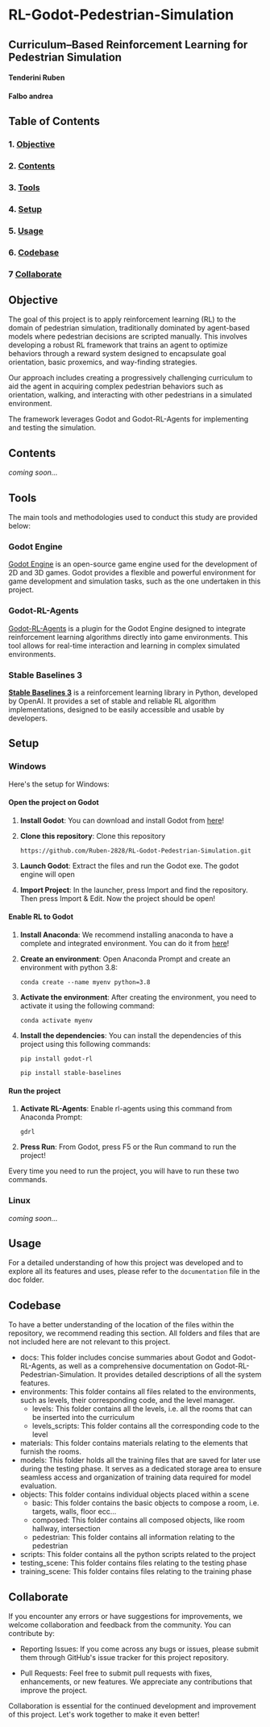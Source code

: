 # RL-Godot-Pedestrian-Simulation

## Curriculum–Based Reinforcement Learning for Pedestrian Simulation

#### Tenderini Ruben 
#### Falbo andrea 

## Table of Contents

### 1. [Objective](#objective)
### 2. [Contents](#contents)
### 3. [Tools](#tools)
### 4. [Setup](#setup)
### 5. [Usage](#usage)
### 6. [Codebase](#codebase)
### 7  [Collaborate](#collaborate)

## Objective

The goal of this project is to apply reinforcement learning (RL) to the domain of pedestrian simulation, traditionally 
dominated by agent-based models where pedestrian decisions are scripted manually. 
This involves developing a robust RL framework that trains an agent to optimize behaviors through a reward system 
designed to encapsulate goal orientation, basic proxemics, and way-finding strategies. 

Our approach includes creating a progressively challenging curriculum to aid the agent in acquiring complex pedestrian 
behaviors such as orientation, walking, and interacting with other pedestrians in a simulated environment. 

The framework leverages Godot and Godot-RL-Agents for implementing and testing the simulation.

## Contents

_coming soon..._

## Tools

The main tools and methodologies used to conduct this study are provided below:

### Godot Engine
[Godot Engine](https://godotengine.org/) is an open-source game engine used for the development of 2D and 3D games. Godot provides a flexible and powerful environment for game development and simulation tasks, such as the one undertaken in this project.

### Godot-RL-Agents
[Godot-RL-Agents](https://github.com/edbeeching/godot_rl_agents) is a plugin for the Godot Engine designed to integrate reinforcement learning algorithms directly into game environments. This tool allows for real-time interaction and learning in complex simulated environments.

### Stable Baselines 3

[**Stable Baselines 3**](https://github.com/DLR-RM/stable-baselines3) is a reinforcement learning library in Python, 
developed by OpenAI.
It provides a set of stable and reliable RL algorithm implementations, designed to be easily
accessible and usable by developers. 

## Setup

### Windows

Here's the setup for Windows:

#### Open the project on Godot
1. **Install Godot**: You can download and install Godot from [here](https://godotengine.org/download/windows/)!

2. **Clone this repository**: Clone this repository 
    ```
    https://github.com/Ruben-2828/RL-Godot-Pedestrian-Simulation.git
    ```
3. **Launch Godot**: Extract the files and run the Godot exe. The godot engine will open

4. **Import Project**: In the launcher, press Import and find the repository. Then press Import & Edit. 
Now the project should be open!

#### Enable RL to Godot

1. **Install Anaconda**: We recommend installing anaconda to have a complete and integrated environment. You can do it 
from [here](https://www.anaconda.com/download)!

2. **Create an environment**: Open Anaconda Prompt and create an environment with python 3.8:
    ```
    conda create --name myenv python=3.8
    ```
3. **Activate the environment**: After creating the environment, you need to activate it using the following command:
    ```
    conda activate myenv
    ```
4. **Install the dependencies**: You can install the dependencies of this project using this following commands:
    ```
    pip install godot-rl
    ```
    ```
    pip install stable-baselines
    ```
#### Run the project
1. **Activate RL-Agents**: Enable rl-agents using this command from Anaconda Prompt:
    ```
    gdrl
    ```
2. **Press Run**: From Godot, press F5 or the Run command to run the project!

Every time you need to run the project, you will have to run these two commands.

### Linux

_coming soon..._

## Usage

For a detailed understanding of how this project was developed and to explore all its features and uses, please refer 
to the `documentation` file in the doc folder.

## Codebase
To have a better understanding of the location of the files within the repository, we recommend reading this section.
All folders and files that are not included here are not relevant to this project.

* docs: This folder includes concise summaries about Godot and Godot-RL-Agents, as well as a comprehensive documentation on Godot-RL-Pedestrian-Simulation. It provides detailed descriptions of all the system features.
* environments: This folder contains all files related to the environments, such as levels, their corresponding code, and the level manager.
  * levels: This folder contains all the levels, i.e. all the rooms that can be inserted into the curriculum
  * levels_scripts: This folder contains all the corresponding code to the level 
* materials: This folder contains materials relating to the elements that furnish the rooms.
* models: This folder holds all the training files that are saved for later use during the testing phase. It serves as a dedicated storage area to ensure seamless access and organization of training data required for model evaluation.
* objects: This folder contains individual objects placed within a scene
  * basic: This folder contains the basic objects to compose a room, i.e. targets, walls, floor ecc...
  * composed: This folder contains all composed objects, like room hallway, intersection
  * pedestrian: This folder contains all information relating to the pedestrian
* scripts: This folder contains all the python scripts related to the project
* testing_scene: This folder contains files relating to the testing phase
* training_scene: This folder contains files relating to the training phase

## Collaborate

If you encounter any errors or have suggestions for improvements, we welcome collaboration and feedback from the 
community. You can contribute by:

* Reporting Issues: If you come across any bugs or issues, please submit them through GitHub's issue tracker for this project repository.

* Pull Requests: Feel free to submit pull requests with fixes, enhancements, or new features. We appreciate any contributions that improve the project.

Collaboration is essential for the continued development and improvement of this project. Let's work together to make it even better!
